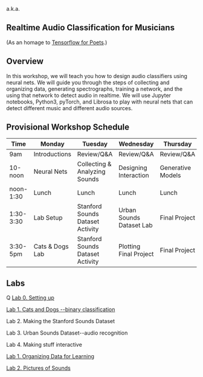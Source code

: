 a.k.a.
## Realtime Audio Classification for Musicians
(As an homage to [Tensorflow for Poets](https://codelabs.developers.google.com/codelabs/tensorflow-for-poets/#0).)

## Overview 
In this workshop, we will teach you how to design audio classifiers using neural nets. We will guide you through the steps of collecting and organizing data, generating spectrographs, training a network, and the using that network to detect audio in realtime. We will use Jupyter notebooks, Python3, pyTorch, and Librosa to play with neural nets that can detect different music and different audio sources. 

## Provisional Workshop Schedule

| Time | Monday | Tuesday | Wednesday | Thursday | Friday |
| ------------- | ------------- |------------- |------------- |------------- |------------- |
| 9am | Introductions  | Review/Q&A | Review/Q&A | Review/Q&A | Review/Q&A |
| 10-noon | Neural Nets  | Collecting & Analyzing Sounds | Designing Interaction | Generative Models | Project time |
| noon-1:30 | Lunch  | Lunch | Lunch  | Lunch  | Lunch  |
|1:30-3:30 | Lab Setup | Stanford Sounds Dataset Activity | Urban Sounds Dataset Lab | Final Project | Project Time/ Show and Tell |
|3:30-5pm| Cats & Dogs Lab| Stanford Sounds Dataset Activity| Plotting Final Project | Final Project | Happy Hour |
## Labs
Q
[Lab 0. Setting up](Lab-0.-Setting-up)

[Lab 1. Cats and Dogs --binary classification](Lab-1.-Cats-and-Dogs--binary-classification)

Lab 2. Making the Stanford Sounds Dataset

Lab 3. Urban Sounds Dataset--audio recognition

Lab 4. Making stuff interactive

[Lab 1. Organizing Data for Learning](Lab-1.-Organizing-Data-for-Learning)

[Lab 2. Pictures of Sounds](Lab-2.-Pictures-of-Sounds)